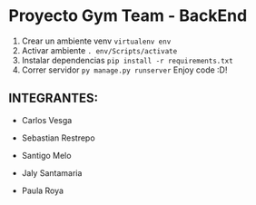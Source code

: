 # Proyecto Gym Team - BackEnd

1. Crear un ambiente venv
`virtualenv env`
2. Activar ambiente
`. env/Scripts/activate`
3. Instalar dependencias
`pip install -r requirements.txt`
4. Correr servidor
`py manage.py runserver`
Enjoy code :D!

## INTEGRANTES:

- Carlos Vesga

- Sebastian Restrepo

- Santigo Melo

- Jaly Santamaria

- Paula Roya

